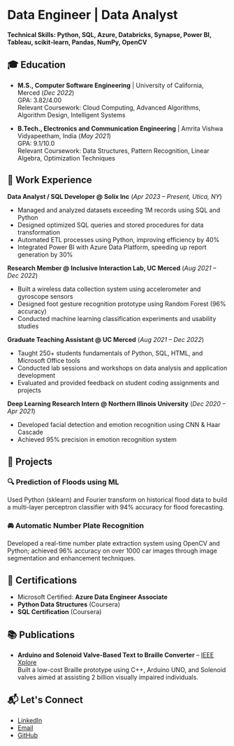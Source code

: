 # Data Engineer | Data Analyst

#### Technical Skills: Python, SQL, Azure, Databricks, Synapse, Power BI, Tableau, scikit-learn, Pandas, NumPy, OpenCV

## 🎓 Education
- **M.S., Computer Software Engineering** | University of California, Merced (_Dec 2022_)  
  GPA: 3.82/4.00  
  Relevant Coursework: Cloud Computing, Advanced Algorithms, Algorithm Design, Intelligent Systems

- **B.Tech., Electronics and Communication Engineering** | Amrita Vishwa Vidyapeetham, India (_May 2021_)  
  GPA: 9.1/10.0  
  Relevant Coursework: Data Structures, Pattern Recognition, Linear Algebra, Optimization Techniques

## 💼 Work Experience
**Data Analyst / SQL Developer @ Solix Inc** (_Apr 2023 – Present, Utica, NY_)  
- Managed and analyzed datasets exceeding 1M records using SQL and Python  
- Designed optimized SQL queries and stored procedures for data transformation  
- Automated ETL processes using Python, improving efficiency by 40%  
- Integrated Power BI with Azure Data Platform, speeding up report generation by 30%

**Research Member @ Inclusive Interaction Lab, UC Merced** (_Aug 2021 – Dec 2022_)  
- Built a wireless data collection system using accelerometer and gyroscope sensors  
- Designed foot gesture recognition prototype using Random Forest (96% accuracy)  
- Conducted machine learning classification experiments and usability studies

**Graduate Teaching Assistant @ UC Merced** (_Aug 2021 – Dec 2022_)  
- Taught 250+ students fundamentals of Python, SQL, HTML, and Microsoft Office tools  
- Conducted lab sessions and workshops on data analysis and application development  
- Evaluated and provided feedback on student coding assignments and projects

**Deep Learning Research Intern @ Northern Illinois University** (_Dec 2020 – Apr 2021_)  
- Developed facial detection and emotion recognition using CNN & Haar Cascade  
- Achieved 95% precision in emotion recognition system  

## 🔬 Projects

### 🔍 Prediction of Floods using ML
Used Python (sklearn) and Fourier transform on historical flood data to build a multi-layer perceptron classifier with 94% accuracy for flood forecasting.

### 🚘 Automatic Number Plate Recognition
Developed a real-time number plate extraction system using OpenCV and Python; achieved 96% accuracy on over 1000 car images through image segmentation and enhancement techniques.

## 🏅 Certifications
- Microsoft Certified: **Azure Data Engineer Associate**
- **Python Data Structures** (Coursera)
- **SQL Certification** (Coursera)

## 📚 Publications
- **Arduino and Solenoid Valve-Based Text to Braille Converter** – [IEEE Xplore](https://ieeexplore.ieee.org/abstract/document/9214158)  
  Built a low-cost Braille prototype using C++, Arduino UNO, and Solenoid valves aimed at assisting 2 billion visually impaired individuals.

## 📬 Let's Connect
- [LinkedIn](https://www.linkedin.com/in/pvanga/)
- [Email](mailto:pvanga2206@gmail.com)
- [GitHub](https://github.com/pvanga2206)
